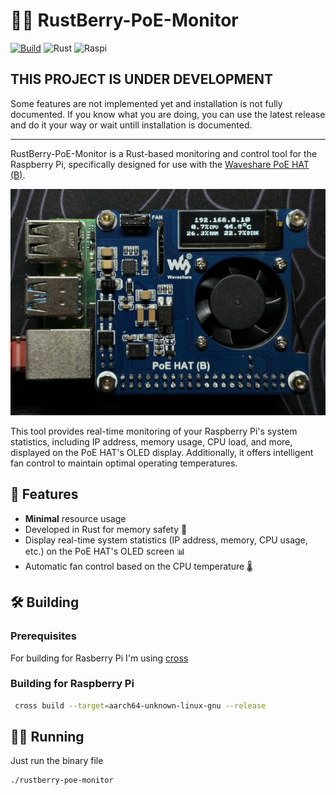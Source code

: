 # 🦀🍇 RustBerry-PoE-Monitor

[![Build](https://github.com/jackra1n/RustBerry-PoE-Monitor/actions/workflows/build.yaml/badge.svg)](https://github.com/jackra1n/RustBerry-PoE-Monitor/actions/workflows/build.yaml)
![Rust](https://img.shields.io/badge/rust-%23000000.svg?logo=rust&logoColor=white)
![Raspi](https://img.shields.io/badge/Raspberry%20Pi-A22846?logo=Raspberry%20Pi&logoColor=white)

## THIS PROJECT IS UNDER DEVELOPMENT

Some features are not implemented yet and installation is not fully documented.
If you know what you are doing, you can use the latest release and do it your way or wait untill installation is documented.

---

RustBerry-PoE-Monitor is a Rust-based monitoring and control tool for the Raspberry Pi, specifically designed for use with the [Waveshare PoE HAT (B)](https://www.waveshare.com/wiki/PoE_HAT_(B)). 

![Example image](/docs/IMG_3890.webp)

This tool provides real-time monitoring of your Raspberry Pi's system statistics, including IP address, memory usage, CPU load, and more, displayed on the PoE HAT's OLED display. Additionally, it offers intelligent fan control to maintain optimal operating temperatures.

## 🌟 Features

- **Minimal** resource usage
- Developed in Rust for memory safety 🦀
- Display real-time system statistics (IP address, memory, CPU usage, etc.) on the PoE HAT's OLED screen 📊
- Automatic fan control based on the CPU temperature 🌡️

## 🛠️ Building

### Prerequisites
For building for Rasberry Pi I'm using [cross](https://github.com/cross-rs/cross)

### Building for Raspberry Pi
```bash
 cross build --target=aarch64-unknown-linux-gnu --release
```

## 🏃‍♂️ Running

Just run the binary file
```bash
./rustberry-poe-monitor
```
